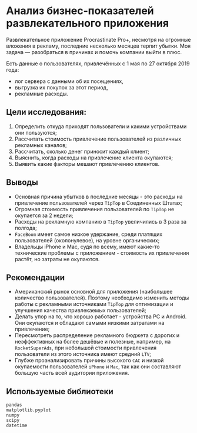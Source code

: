 # Анализ бизнес-показателей развлекательного приложения

Развлекательное приложение Procrastinate Pro+, несмотря на огромные вложения в рекламу, последние несколько месяцев терпит убытки. Моя задача — разобраться в причинах и помочь компании выйти в плюс.

Есть данные о пользователях, привлечённых с 1 мая по 27 октября 2019 года:
* лог сервера с данными об их посещениях,
* выгрузка их покупок за этот период,
* рекламные расходы.

## Цели исследования:

1. Определить откуда приходят пользователи и какими устройствами они пользуются;
2. Рассчитать стоимость привлечение пользователей из различных рекламных каналов;
3. Рассчитать, сколько денег приносит каждый клиент;
4. Выяснить, когда расходы на привлечение клиента окупаются;
5. Выявить какие факторы мешают привлечению клиентов.

## Выводы

* Основная причина убытков в последние месяцы - это расходы на привлечение пользователей через `TipTop` в Соединенных Штатах;
* Огромная стоимость привлечения пользователей по `TipTop` не окупается за 2 недели;
* Расходы на рекламную компанию в `TipTop` увеличились в 3 раза за полгода;
* `FaceBoom` имеет самое низкое удержание, среди платящих пользователей (околонулевое), на уровне органических;
* Владельцы iPhone и Mac, судя по всему, имеют какие-то технические проблемы с приложением - стоимость их привлечения растёт, но затраты не окупаются.

## Рекомендации

* Американский рынок основной для приложения (наибольшее количество пользователей). Поэтому необходимо изменить методы работы с рекламными источниками `TipTop` для оптимизации и улучшения качества привлекаемых пользователей;
* Делать упор на то, что хорошо работает - устройства PC и Android. Они окупаются и обладают самыми низкими затратами на привлечение;
* Пересмотреть распределение рекламного бюджета с дорогих и неэффективных на более дешёвые и полезные, например, на `RocketSuperAds`, при небольшой стоимости привлечения пользователи из этого источника имеют средний `LTV`;
* Глубже проанализировать причины высокого `CAC` и низкой окупаемости пользователей `iPhone` и `Mac`, так как они составляют большую часть всей аудитории приложения.
  
## Используемые библиотеки

    pandas
    matplotlib.pyplot
    numpy
    scipy
    datetime
